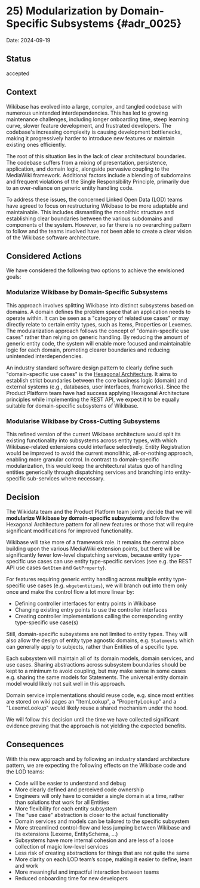 # 25) Modularization by Domain-Specific Subsystems {#adr_0025}

Date: 2024-09-19

## Status

accepted

## Context

Wikibase has evolved into a large, complex, and tangled codebase with numerous unintended interdependencies. This has led to growing maintenance challenges, including longer onboarding time, steep learning curve, slower feature development, and frustrated developers. The codebase's increasing complexity is causing development bottlenecks, making it progressively harder to introduce new features or maintain existing ones efficiently.

The root of this situation lies in the lack of clear architectural boundaries. The codebase suffers from a mixing of presentation, persistence, application, and domain logic, alongside pervasive coupling to the MediaWiki framework. Additional factors include a blending of subdomains and frequent violations of the Single Responsibility Principle, primarily due to an over-reliance on generic entity handling code.

To address these issues, the concerned Linked Open Data (LOD) teams have agreed to focus on restructuring Wikibase to be more adaptable and maintainable. This includes dismantling the monolithic structure and establishing clear boundaries between the various subdomains and components of the system. However, so far there is no overarching pattern to follow and the teams involved have not been able to create a clear vision of the Wikibase software architecture.

## Considered Actions

We have considered the following two options to achieve the envisioned goals:

### Modularize Wikibase by Domain-Specific Subsystems

This approach involves splitting Wikibase into distinct subsystems based on domains. A domain defines the problem space that an application needs to operate within. It can be seen as a "category of related use cases" or may directly relate to certain entity types, such as Items, Properties or Lexemes. The modularization approach follows the concept of "domain-specific use cases" rather than relying on generic handling. By reducing the amount of generic entity code, the system will enable more focused and maintainable logic for each domain, promoting clearer boundaries and reducing unintended interdependencies.

An industry standard software design pattern to clearly define such "domain-specific use cases" is the [Hexagonal Architecture](https://en.wikipedia.org/wiki/Hexagonal_architecture_(software)). It aims to establish strict boundaries between the core business logic (domain) and external systems (e.g., databases, user interfaces, frameworks). Since the Product Platform team have had success applying Hexagonal Architecture principles while implementing the REST API, we expect it to be equally suitable for domain-specific subsystems of Wikibase.

### Modularise Wikibase by Cross-Cutting Subsystems

This refined version of the current Wikibase architecture would split its existing functionality into subsystems across entity types, with which Wikibase-related extensions could interface selectively. Entity Registration would be improved to avoid the current monolithic, all-or-nothing approach, enabling more granular control. In contrast to domain-specific modularization, this would keep the architectural status quo of handling entities generically through dispatching services and branching into entity-specific sub-services where necessary.

## Decision

The Wikidata team and the Product Platform team jointly decide that we will **modularize Wikibase by domain-specific subsystems** and follow the Hexagonal Architecture pattern for all new features or those that will require significant modifications for improved functionality.

Wikibase will take more of a framework role. It remains the central place building upon the various MediaWiki extension points, but there will be significantly fewer low-level dispatching services, because entity type-specific use cases can use entity type-specific services (see e.g. the REST API use cases `GetItem` and `GetProperty`).

For features requiring generic entity handling across multiple entity type-specific use cases (e.g. `wbgetentities`), we will branch out into them only once and make the control flow a lot more linear by:
- Defining controller interfaces for entry points in Wikibase
- Changing existing entry points to use the controller interfaces
- Creating controller implementations calling the corresponding entity type-specific use case(s)

Still, domain-specific subsystems are not limited to entity types. They will also allow the design of entity type agnostic domains, e.g. `Statements` which can generally apply to subjects, rather than Entities of a specific type.

Each subsystem will maintain all of its domain models, domain services, and use cases. Sharing abstractions across subsystem boundaries should be kept to a minimum to avoid coupling, but may make sense in some cases e.g. sharing the same models for Statements. The universal entity domain model would likely not suit well in this approach.

Domain service implementations should reuse code, e.g. since most entities are stored on wiki pages an "ItemLookup", a "PropertyLookup" and a "LexemeLookup" would likely reuse a shared mechanism under the hood.

We will follow this decision until the time we have collected significant evidence proving that the approach is not yielding the expected benefits.

## Consequences

With this new approach and by following an industry standard architecture pattern, we are expecting the following effects on the Wikibase code and the LOD teams:
 - Code will be easier to understand and debug
 - More clearly defined and perceived code ownership
 - Engineers will only have to consider a single domain at a time, rather than solutions that work for all Entities
 - More flexibility for each entity subsystem
 - The "use case" abstraction is closer to the actual functionality
 - Domain services and models can be tailored to the specific subsystem
 - More streamlined control-flow and less jumping between Wikibase and its extensions (Lexeme, EntitySchema, ...)
 - Subsystems have more internal cohesion and are less of a loose collection of magic low-level services
 - Less risk of creating abstractions for things that are not quite the same
 - More clarity on each LOD team’s scope, making it easier to define, learn and work
 - More meaningful and impactful interaction between teams
 - Reduced onboarding time for new developers
